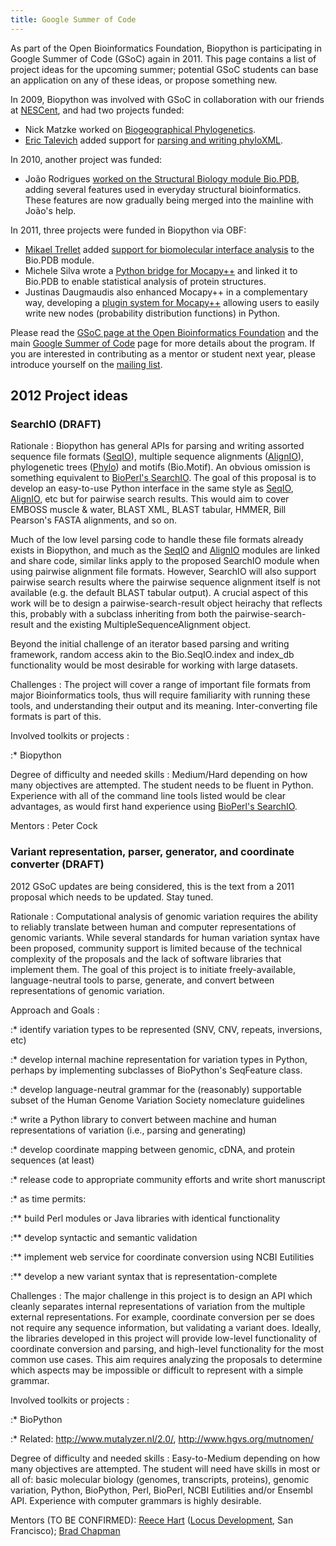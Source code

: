 ```yaml
---
title: Google Summer of Code
---
```


As part of the Open Bioinformatics Foundation, Biopython is
participating in Google Summer of Code (GSoC) again in 2011. This page
contains a list of project ideas for the upcoming summer; potential GSoC
students can base an application on any of these ideas, or propose
something new.

In 2009, Biopython was involved with GSoC in collaboration with our
friends at
[NESCent](https://www.nescent.org/wg_phyloinformatics/Main_Page), and
had two projects funded:

-   Nick Matzke worked on [Biogeographical
    Phylogenetics](https://www.nescent.org/wg_phyloinformatics/Phyloinformatics_Summer_of_Code_2009#Biogeographical_Phylogenetics_for_BioPython).
-   [Eric Talevich](User:EricTalevich "wikilink") added support for
    [parsing and writing
    phyloXML](https://www.nescent.org/wg_phyloinformatics/Phyloinformatics_Summer_of_Code_2009#Biopython_support_for_parsing_and_writing_phyloXML).

In 2010, another project was funded:

-   João Rodrigues [worked on the Structural Biology module
    Bio.PDB](GSOC2010_Joao "wikilink"), adding several features used in
    everyday structural bioinformatics. These features are now gradually
    being merged into the mainline with João's help.

In 2011, three projects were funded in Biopython via OBF:

-   [Mikael Trellet](User:Mtrellet "wikilink") added [support for
    biomolecular interface analysis](GSoC2011_mtrellet "wikilink") to
    the Bio.PDB module.
-   Michele Silva wrote a [Python bridge for
    Mocapy++](GSOC2011_Mocapy "wikilink") and linked it to Bio.PDB to
    enable statistical analysis of protein structures.
-   Justinas Daugmaudis also enhanced Mocapy++ in a complementary way,
    developing a [plugin system for
    Mocapy++](GSOC2011_MocapyExt "wikilink") allowing users to easily
    write new nodes (probability distribution functions) in Python.

Please read the [GSoC page at the Open Bioinformatics
Foundation](http://www.open-bio.org/wiki/Google_Summer_of_Code) and the
main [Google Summer of Code](http://code.google.com/soc) page for more
details about the program. If you are interested in contributing as a
mentor or student next year, please introduce yourself on the [mailing
list](http://biopython.org/wiki/Mailing_lists).

2012 Project ideas
------------------

### SearchIO (DRAFT)

Rationale : Biopython has general APIs for parsing and writing assorted sequence file formats ([SeqIO](SeqIO "wikilink")), multiple sequence alignments ([AlignIO](AlignIO "wikilink")), phylogenetic trees ([Phylo](Phylo "wikilink")) and motifs (Bio.Motif). An obvious omission is something equivalent to [BioPerl's SearchIO](bp:HOWTO:SearchIO "wikilink"). The goal of this proposal is to develop an easy-to-use Python interface in the same style as [SeqIO](SeqIO "wikilink"), [AlignIO](AlignIO "wikilink"), etc but for pairwise search results. This would aim to cover EMBOSS muscle & water, BLAST XML, BLAST tabular, HMMER, Bill Pearson's FASTA alignments, and so on.  

Much of the low level parsing code to handle these file formats already
exists in Biopython, and much as the [SeqIO](SeqIO "wikilink") and
[AlignIO](AlignIO "wikilink") modules are linked and share code, similar
links apply to the proposed SearchIO module when using pairwise
alignment file formats. However, SearchIO will also support pairwise
search results where the pairwise sequence alignment itself is not
available (e.g. the default BLAST tabular output). A crucial aspect of
this work will be to design a pairwise-search-result object heirachy
that reflects this, probably with a subclass inheriting from both the
pairwise-search-result and the existing MultipleSequenceAlignment
object.

Beyond the initial challenge of an iterator based parsing and writing
framework, random access akin to the Bio.SeqIO.index and index\_db
functionality would be most desirable for working with large datasets.

Challenges : The project will cover a range of important file formats from major Bioinformatics tools, thus will require familiarity with running these tools, and understanding their output and its meaning. Inter-converting file formats is part of this.  

<!-- -->

Involved toolkits or projects :  

:\* Biopython

Degree of difficulty and needed skills : Medium/Hard depending on how many objectives are attempted. The student needs to be fluent in Python. Experience with all of the command line tools listed would be clear advantages, as would first hand experience using [BioPerl's SearchIO](bp:HOWTO:SearchIO "wikilink").  

<!-- -->

Mentors : Peter Cock  

### Variant representation, parser, generator, and coordinate converter (DRAFT)

2012 GSoC updates are being considered, this is the text from a 2011
proposal which needs to be updated. Stay tuned.

Rationale : Computational analysis of genomic variation requires the ability to reliably translate between human and computer representations of genomic variants. While several standards for human variation syntax have been proposed, community support is limited because of the technical complexity of the proposals and the lack of software libraries that implement them. The goal of this project is to initiate freely-available, language-neutral tools to parse, generate, and convert between representations of genomic variation.  

<!-- -->

Approach and Goals :  

:\* identify variation types to be represented (SNV, CNV, repeats,
inversions, etc)

:\* develop internal machine representation for variation types in
Python, perhaps by implementing subclasses of BioPython's SeqFeature
class.

:\* develop language-neutral grammar for the (reasonably) supportable
subset of the Human Genome Variation Society nomeclature guidelines

:\* write a Python library to convert between machine and human
representations of variation (i.e., parsing and generating)

:\* develop coordinate mapping between genomic, cDNA, and protein
sequences (at least)

:\* release code to appropriate community efforts and write short
manuscript

:\* as time permits:

:\*\* build Perl modules or Java libraries with identical functionality

:\*\* develop syntactic and semantic validation

:\*\* implement web service for coordinate conversion using NCBI
Eutilities

:\*\* develop a new variant syntax that is representation-complete

Challenges : The major challenge in this project is to design an API which cleanly separates internal representations of variation from the multiple external representations. For example, coordinate conversion per se does not require any sequence information, but validating a variant does. Ideally, the libraries developed in this project will provide low-level functionality of coordinate conversion and parsing, and high-level functionality for the most common use cases. This aim requires analyzing the proposals to determine which aspects may be impossible or difficult to represent with a simple grammar.  

<!-- -->

Involved toolkits or projects :  

:\* BioPython

:\* Related: <http://www.mutalyzer.nl/2.0/>,
<http://www.hgvs.org/mutnomen/>

Degree of difficulty and needed skills : Easy-to-Medium depending on how many objectives are attempted. The student will need have skills in most or all of: basic molecular biology (genomes, transcripts, proteins), genomic variation, Python, BioPython, Perl, BioPerl, NCBI Eutilities and/or Ensembl API. Experience with computer grammars is highly desirable.  

<!-- -->

Mentors (TO BE CONFIRMED): [Reece Hart](http://linkedin.com/in/reece) ([Locus Development](http://locusdevelopmentinc.com), San Francisco); [Brad Chapman](http://bcbio.wordpress.com)  


